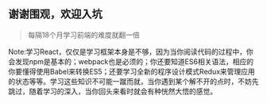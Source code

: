 ## 谢谢围观，欢迎入坑

<!-- .slide: data-background="images/gongcheng.png" -->

> 每隔18个月学习前端的难度就翻一倍

Note:学习React，仅仅是学习框架本身是不够，因为当你阅读代码的过程中，你会发现npm是基本的；webpack也是必须的；你还要知道ES6相关语法，相应的你要懂得使用Babel来转换ES5；还要学习全新的程序设计模式Redux来管理应用的状态等等。学习这些知识不可能一蹴而就，当你遇到某个解不开的点时，不妨先跳过，随着学习的深入，当你回头来看时就会有种恍然大悟的感觉。
